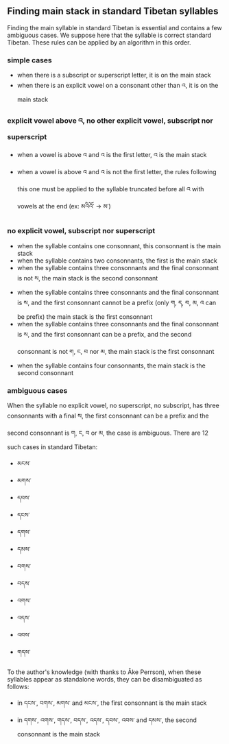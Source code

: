 ## Finding main stack in standard Tibetan syllables

Finding the main syllable in standard Tibetan is essential and contains a few ambiguous cases. We suppose here that the syllable is correct standard Tibetan. These rules can be applied by an algorithm in this order.

### simple cases

- when there is a subscript or superscript letter, it is on the main stack
- when there is an explicit vowel on a consonant other than འ, it is on the main stack

### explicit vowel above འ, no other explicit vowel, subscript nor superscript

- when a vowel is above འ and འ is the first letter, འ is the main stack
- when a vowel is above འ and འ is not the first letter, the rules following this one must be applied to the syllable truncated before all འ with vowels at the end (ex: མའིའོ་ -> མ་)

### no explicit vowel, subscript nor superscript

- when the syllable contains one consonnant, this consonnant is the main stack
- when the syllable contains two consonnants, the first is the main stack
- when the syllable contains three consonnants and the final consonnant is not ས, the main stack is the second consonnant
- when the syllable contains three consonnants and the final consonnant is ས, and the first consonnant cannot be a prefix (only ག, ད, བ, མ, འ can be prefix) the main stack is the first consonnant
- when the syllable contains three consonnants and the final consonnant is ས, and the first consonnant can be a prefix, and the second consonnant is not ག, ང, བ nor མ, the main stack is the first consonnant
- when the syllable contains four consonnants, the main stack is the second consonnant

### ambiguous cases

When the syllable no explicit vowel, no superscript, no subscript, has three consonnants with a final ས, the first consonnant can be a prefix and the second consonnant is ག, ང, བ or མ, the case is ambiguous. There are 12 such cases in standard Tibetan:

- མངས་
- མགས་
- དབས་
- དངས་
- དགས་
- དམས་
- བགས་
- བདས་
- འགས་
- འདས་
- འབས་
- གདས་

To the author's knowledge (with thanks to Åke Perrson), when these syllables appear as standalone words, they can be disambiguated as follows:

- in དངས་, བགས་, མགས་ and མངས་, the first consonnant is the main stack
- in དགས་, འགས་, གདས་, བདས་, འདས་, དབས་, འབས་ and དམས་, the second consonnant is the main stack
